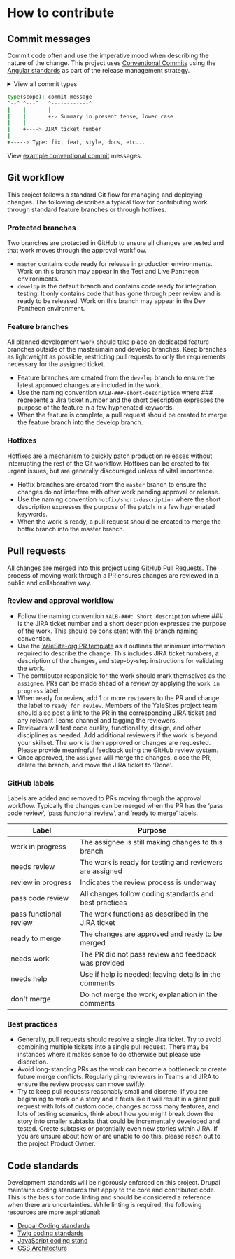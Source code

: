 # How to contribute

## Commit messages

Commit code often and use the imperative mood when describing the nature of the change. This project uses [Conventional Commits](https://www.conventionalcommits.org/) using the [Angular standards](https://github.com/angular/angular/blob/22b96b9/CONTRIBUTING.md#-commit-message-guidelines) as part of the release management strategy.

<details>
  <summary>View all commit types</summary>

| Type            | SemVer | Purpose                                                  |
| --------------- | ------ | -------------------------------------------------------- |
| fix             | patch  | Resolving a bug or issue in existing code                |
| feat            | minor  | Introduces a new feature into the codebase               |
| style           | patch  | Formatting, whitespace, and other non-functional changes |
| chore           | patch  | Changes that do not affect production                    |
| docs            | none   | Adding or editing documentation                          |
| refactor        | patch  | Neither fixes a bug nor adds a feature                   |
| test            | none   | Adds or updates test files                               |
| ci              | patch  | Changes to continuous integration                        |
| build           | patch  | Changes to build files                                   |
| BREAKING CHANGE | major  | Introduces a breaking API change                         |

</details>

```bash
type(scope): commit message
^--^ ^---^   ^------------^
|    |       |
|    |       +-> Summary in present tense, lower case
|    |
|    +----> JIRA ticket number
|
+-----> Type: fix, feat, style, docs, etc...
```

View [example conventional commit](https://www.conventionalcommits.org/en/v1.0.0/#examples) messages.

## Git workflow

This project follows a standard Git flow for managing and deploying changes. The following describes a typical flow for contributing work through standard feature branches or through hotfixes.

### Protected branches

Two branches are protected in GitHub to ensure all changes are tested and that work moves through the approval workflow.

- `master` contains code ready for release in production environments. Work on this branch may appear in the Test and Live Pantheon environments.
- `develop` is the default branch and contains code ready for integration testing. It only contains code that has gone through peer review and is ready to be released. Work on this branch may appear in the Dev Pantheon environment.

### Feature branches

All planned development work should take place on dedicated feature branches outside of the master/main and develop branches. Keep branches as lightweight as possible, restricting pull requests to only the requirements necessary for the assigned ticket.

- Feature branches are created from the `develop` branch to ensure the latest approved changes are included in the work.
- Use the naming convention `YALB-###-short-description` where ### represents a Jira ticket number and the short description expresses the purpose of the feature in a few hyphenated keywords.
- When the feature is complete, a pull request should be created to merge the feature branch into the develop branch.

### Hotfixes

Hotfixes are a mechanism to quickly patch production releases without interrupting the rest of the Git workflow. Hotfixes can be created to fix urgent issues, but are generally discouraged unless of vital importance.

- Hotfix branches are created from the `master` branch to ensure the changes do not interfere with other work pending approval or release.
- Use the naming convention `hotfix/short-description` where the short description expresses the purpose of the patch in a few hyphenated keywords.
- When the work is ready, a pull request should be created to merge the hotfix branch into the master branch.

## Pull requests

All changes are merged into this project using GitHub Pull Requests. The process of moving work through a PR ensures changes are reviewed in a public and collaborative way.

### Review and approval workflow

- Follow the naming convention `YALB-###: Short description` where ### is the JIRA ticket number and a short description expresses the purpose of the work. This should be consistent with the branch naming convention.
- Use the [YaleSite-org PR template](https://github.com/yalesites-org/.github/blob/main/.github/PULL_REQUEST_TEMPLATE.md) as it outlines the minimum information required to describe the change. This includes JIRA ticket numbers, a description of the changes, and step-by-step instructions for validating the work.
- The contributor responsible for the work should mark themselves as the `assignee`. PRs can be made ahead of a review by applying the `work in progress` label.
- When ready for review, add 1 or more `reviewers` to the PR and change the label to `ready for review`. Members of the YaleSites project team should also post a link to the PR in the corresponding JIRA ticket and any relevant Teams channel and tagging the reviewers.
- Reviewers will test code quality, functionality, design, and other disciplines as needed. Add additional reviewers if the work is beyond your skillset. The work is then approved or changes are requested. Please provide meaningful feedback using the GitHub review system.
- Once approved, the `assignee` will merge the changes, close the PR, delete the branch, and move the JIRA ticket to 'Done'.

### GitHub labels

Labels are added and removed to PRs moving through the approval workflow. Typically the changes can be merged when the PR has the ‘pass code review’, ‘pass functional review’, and ‘ready to merge’ labels.

| Label                  | Purpose                                                  |
| ---------------------- | -------------------------------------------------------- |
| work in progress       | The assignee is still making changes to this branch      |
| needs review           | The work is ready for testing and reviewers are assigned |
| review in progress     | Indicates the review process is underway                 |
| pass code review       | All changes follow coding standards and best practices   |
| pass functional review | The work functions as described in the JIRA ticket       |
| ready to merge         | The changes are approved and ready to be merged          |
| needs work             | The PR did not pass review and feedback was provided     |
| needs help             | Use if help is needed; leaving details in the comments   |
| don't merge            | Do not merge the work; explanation in the comments       |

### Best practices

- Generally, pull requests should resolve a single Jira ticket. Try to avoid combining multiple tickets into a single pull request. There may be instances where it makes sense to do otherwise but please use discretion.
- Avoid long-standing PRs as the work can become a bottleneck or create future merge conflicts. Regularly ping reviewers in Teams and JIRA to ensure the review process can move swiftly.
- Try to keep pull requests reasonably small and discrete. If you are beginning to work on a story and it feels like it will result in a giant pull request with lots of custom code, changes across many features, and lots of testing scenarios, think about how you might break down the story into smaller subtasks that could be incrementally developed and tested. Create subtasks or potentially even new stories within JIRA. If you are unsure about how or are unable to do this, please reach out to the project Product Owner.

## Code standards

Development standards will be rigorously enforced on this project. Drupal maintains coding standards that apply to the core and contributed code. This is the basis for code linting and should be considered a reference when there are uncertainties. While linting is required, the following resources are more aspirational:

- [Drupal Coding standards](https://www.drupal.org/docs/develop/standards)
- [Twig coding standards](https://www.drupal.org/docs/develop/coding-standards/twig-coding-standards)
- [JavaScript coding stand](https://www.drupal.org/docs/develop/standards/javascript)
- [CSS Architecture](https://www.drupal.org/docs/develop/standards/css/css-architecture-for-drupal-8)
